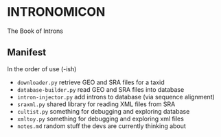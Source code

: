 INTRONOMICON
============

The Book of Introns

## Manifest ##

In the order of use (-ish)

- `downloader.py` retrieve GEO and SRA files for a taxid
- `database-builder.py` read GEO and SRA files into database
- `intron-injector.py` add introns to database (via sequence alignment)
- `sraxml.py` shared library for reading XML files from SRA
- `cultist.py` something for debugging and exploring database
- `xmltoy.py` something for debugging and exploring xml files
- `notes.md` random stuff the devs are currently thinking about

